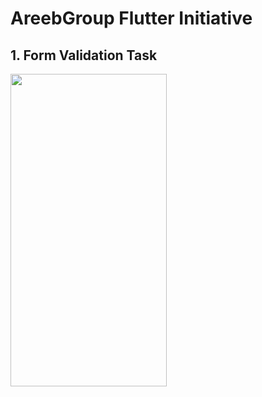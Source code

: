 # AreebGroup Flutter Initiative

## 1. Form Validation Task

<img src="https://github.com/KarimEbrahemAbdelaziz/AreebGroupFlutterInitiative/blob/master/Screenshots/form_validation_task.gif" width="250" height="500"> 
